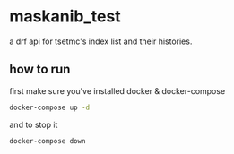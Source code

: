 # maskanib_test

a drf api for tsetmc's index list and their histories.

## how to run

first make sure you've installed docker & docker-compose

```bash
docker-compose up -d
```

and to stop it

```bash
docker-compose down
```
